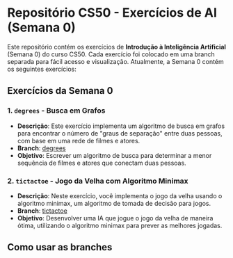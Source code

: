 # Repositório CS50 - Exercícios de AI (Semana 0)

Este repositório contém os exercícios de **Introdução à Inteligência Artificial** (Semana 0) do curso CS50. Cada exercício foi colocado em uma branch separada para fácil acesso e visualização. Atualmente, a Semana 0 contém os seguintes exercícios:

## Exercícios da Semana 0

### 1. `degrees` - Busca em Grafos
- **Descrição**: Este exercício implementa um algoritmo de busca em grafos para encontrar o número de "graus de separação" entre duas pessoas, com base em uma rede de filmes e atores.
- **Branch**: [degrees](https://github.com/me50/CiroJunio/tree/ai50/projects/2024/x/degrees)
- **Objetivo**: Escrever um algoritmo de busca para determinar a menor sequência de filmes e atores que conectam duas pessoas.

### 2. `tictactoe` - Jogo da Velha com Algoritmo Minimax
- **Descrição**: Neste exercício, você implementa o jogo da velha usando o algoritmo minimax, um algoritmo de tomada de decisão para jogos.
- **Branch**: [tictactoe](https://github.com/me50/CiroJunio/tree/ai50/projects/2024/x/tictactoe)
- **Objetivo**: Desenvolver uma IA que jogue o jogo da velha de maneira ótima, utilizando o algoritmo minimax para prever as melhores jogadas.

## Como usar as branches
